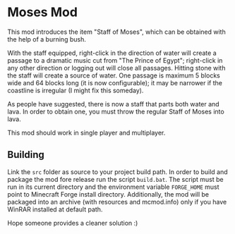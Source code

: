 Moses Mod
=========

This mod introduces the item "Staff of Moses", which can be obtained with the help of a burning bush.

With the staff equipped, right-click in the direction of water will create a passage to a dramatic music cut from "The Prince of Egypt"; right-click in any other direction or logging out will close all passages. Hitting stone with the staff will create a source of water.
One passage is maximum 5 blocks wide and 64 blocks long (it is now configurable); it may be narrower if the coastline is irregular (I might fix this someday).

As people have suggested, there is now a staff that parts both water and lava. In order to obtain one, you must throw the regular Staff of Moses into lava.

This mod should work in single player and multiplayer.

Building
--------

Link the `src` folder as source to your project build path. In order to build and package the mod fore release run the script `build.bat`. The script must be run in its current directory and the environment variable `FORGE_HOME` must point to Minecraft Forge install directory. Additionally, the mod will be packaged into an archive (with resources and mcmod.info) only if you have WinRAR installed at default path.

Hope someone provides a cleaner solution :)
